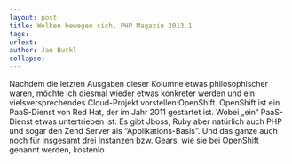 ```yaml
---
layout: post
title: Wolken bewegen sich, PHP Magazin 2013.1
tags: 
urlext: 
author: Jan Burkl
collapse: 
---
```

Nachdem die letzten Ausgaben dieser Kolumne etwas philosophischer waren, möchte ich diesmal wieder etwas konkreter werden und ein vielsversprechendes Cloud-Projekt vorstellen:OpenShift. OpenShift ist ein PaaS-Dienst von Red Hat, der im Jahr 2011 gestartet ist. Wobei „ein“ PaaS-Dienst etwas untertrieben ist: Es gibt Jboss, Ruby aber natürlich auch PHP und sogar den Zend Server als “Applikations-Basis”. Und das ganze auch noch für insgesamt drei Instanzen bzw. Gears, wie sie bei OpenShift genannt werden, kostenlo
